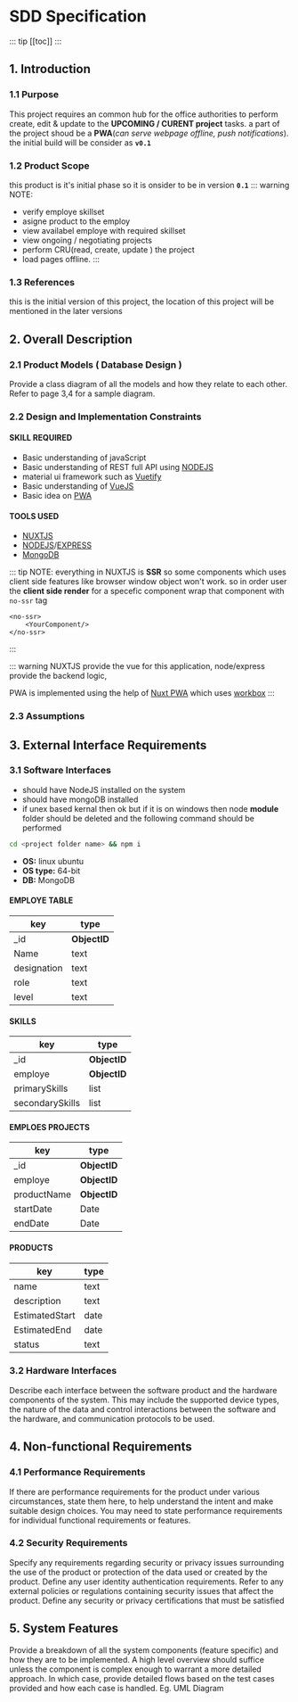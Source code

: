 # SDD Specification

::: tip
[[toc]]
:::

## 1. Introduction

### 1.1 Purpose

<!-- Identify the product whose software requirements are specified in this document, including the revision or release number. Describe if this document describes only part of the system or a single subsystem. -->

This project requires an common hub for the office authorities to perform create, edit & update to the **UPCOMING / CURENT project** tasks. a part of the project shoud be a **PWA**(_can serve webpage offline, push notifications_). the initial build will be consider as **`v0.1`**

### 1.2 Product Scope

<!-- Provide a short description of the software being specified and its purpose. If a separate vision and scope document is available, refer to it rather than duplicating its contents here. -->

this product is it's initial phase so it is onsider to be in version **`0.1`**
::: warning NOTE:

- verify employe skillset
- asigne product to the employ
- view availabel employe with required skillset
- view ongoing / negotiating projects
- perform CRU(read, create, update ) the project
- load pages offline.
  :::

### 1.3 References

<!-- List down any relevant documents referenced in this document. For eg. UI Prototype, FRS
Provide enough information so that a reader could access a copy of each reference, including title, version number, data and location. -->

this is the initial version of this project, the location of this project will be mentioned in the later versions

## 2. Overall Description

### 2.1 Product Models ( Database Design )

Provide a class diagram of all the models and how they relate to each other. Refer to page 3,4 for a sample diagram.

### 2.2 Design and Implementation Constraints

<!-- Describe any items or issues that will limit the options available to the developers. These might include: corporate or regulatory policies; hardware limitations; interfaces to other applications; specific technologies, tools, and databases to be used;  language requirements; communications protocols; security considerations; design conventions or programming standards (for example, if the customer’s organization will be responsible for maintaining the delivered software). -->

#### SKILL REQUIRED

- Basic understanding of javaScript
- Basic understanding of REST full API using [NODEJS](https://nodejs.org/en/docs/)
- material ui framework such as [Vuetify](https://vuetifyjs.com/)
- Basic understanding of [VueJS](https://vuejs.org)
- Basic idea on [PWA](https://developers.google.com/web/tools/workbox/)

#### TOOLS USED

- [NUXTJS](https://nuxtjs.org/)
- [NODEJS](https://nodejs.org/en/docs/)/[EXPRESS](https://expressjs.com/)
- [MongoDB](https://www.mongodb.com/)

::: tip NOTE:
everything in NUXTJS is **SSR** so some components which uses client side features like browser window object won't work. so in order user the **client side render** for a specefic component wrap that component with `no-ssr` tag

```vue
<no-ssr>
    <YourComponent/>
</no-ssr>
```

:::

::: warning
NUXTJS provide the vue for this application, node/express provide the backend logic,

PWA is implemented using the help of [Nuxt PWA](https://pwa.nuxtjs.org/) which uses [workbox](https://developers.google.com/web/tools/workbox/)
:::

### 2.3 Assumptions

<!-- List any assumed factors that could possibly affect the requirements stated in the SRS -->

## 3. External Interface Requirements

### 3.1 Software Interfaces

<!-- Describe the connections between this product and other specific software components (name and version), including databases, operating systems, tools, libraries, and integrated commercial components. Identify the data items or messages coming into the system and going out and describe the purpose of each. Identify data that will be shared across software components. If the data sharing mechanism must be implemented in a specific way, specify this as an implementation constraint -->

- should have NodeJS installed on the system
- should have mongoDB installed
- if unex based kernal then ok but if it is on windows then node **module** folder should be deleted and the following command should be performed

```sh
cd <project folder name> && npm i
```

- **OS:** linux ubuntu <Badge text="v16.0.4"/>
- **OS type:** 64-bit
- **DB:** MongoDB <Badge text="v3.6.13"/>

#### **EMPLOYE TABLE**

| key         | type         |
| ----------- | ------------ |
| \_id        | **ObjectID** |
| Name        | text         |
| designation | text         |
| role        | text         |
| level       | text         |

#### **SKILLS**

| key             | type         |
| --------------- | ------------ |
| \_id            | **ObjectID** |
| employe         | **ObjectID** |
| primarySkills   | list         |
| secondarySkills | list         |

#### **EMPLOES PROJECTS**

| key         | type         |
| ----------- | ------------ |
| \_id        | **ObjectID** |
| employe     | **ObjectID** |
| productName | **ObjectID** |
| startDate   | Date         |
| endDate     | Date         |

#### **PRODUCTS**

| key            | type |
| -------------- | ---- |
| name           | text |
| description    | text |
| EstimatedStart | date |
| EstimatedEnd   | date |
| status         | text |

### 3.2 Hardware Interfaces

Describe each interface between the software product and the hardware components of the system. This may include the supported device types, the nature of the data and control interactions between the software and the hardware, and communication protocols to be used.

## 4. Non-functional Requirements

### 4.1 Performance Requirements

If there are performance requirements for the product under various circumstances, state them here, to help understand the intent and make suitable design choices. You may need to state performance requirements for individual functional requirements or features.

### 4.2 Security Requirements

Specify any requirements regarding security or privacy issues surrounding the use of the product or protection of the data used or created by the product. Define any user identity authentication requirements. Refer to any external policies or regulations containing security issues that affect the product. Define any security or privacy certifications that must be satisfied

## 5. System Features

Provide a breakdown of all the system components (feature specific) and how they are to be
implemented. A high level overview should suffice unless the component is complex enough to
warrant a more detailed approach. In which case, provide detailed flows based on the test
cases provided and how each case is handled. Eg. UML Diagram

<!-- 5.1	System Feature 1
5.2	System Feature 2
…
5.N	System Feature N	 -->
